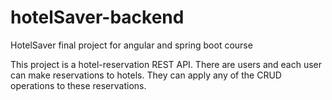 # hotelSaver-backend
HotelSaver final project for angular and spring boot course

This project is a hotel-reservation REST API. There are users and each user can make reservations to hotels. They can apply any of the CRUD operations to these reservations. 
